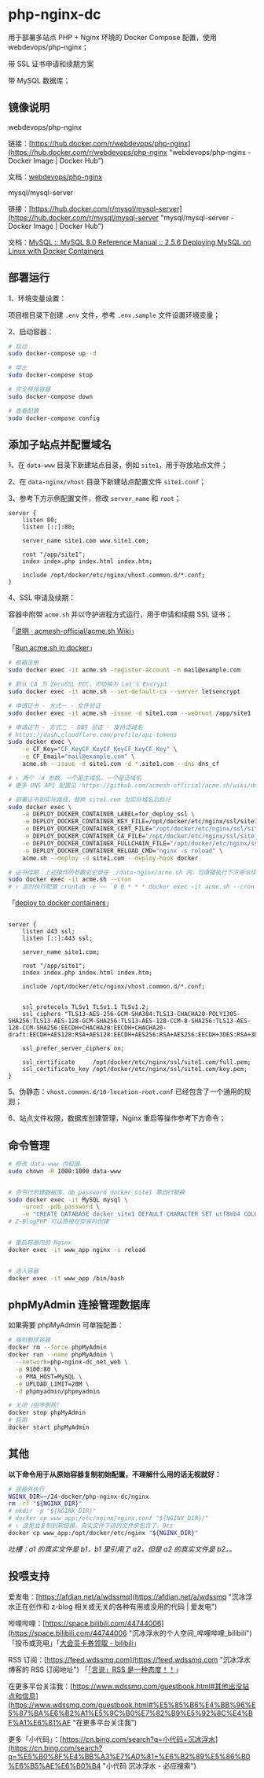 # php-nginx-dc

用于部署多站点 PHP + Nginx 环境的 Docker Compose 配置，使用 webdevops/php-nginx；

带 SSL 证书申请和续期方案

带 MySQL 数据库；

## 镜像说明

webdevops/php-nginx

链接：[https://hub.docker.com/r/webdevops/php-nginx](https://hub.docker.com/r/webdevops/php-nginx "webdevops/php-nginx - Docker Image | Docker Hub")

文档：[webdevops/php-nginx](https://dockerfile.readthedocs.io/en/latest/content/DockerImages/dockerfiles/php-nginx.html "webdevops/php-nginx")

mysql/mysql-server

链接：[https://hub.docker.com/r/mysql/mysql-server](https://hub.docker.com/r/mysql/mysql-server "mysql/mysql-server - Docker Image | Docker Hub")

文档：[MySQL :: MySQL 8.0 Reference Manual :: 2.5.6 Deploying MySQL on Linux with Docker Containers](https://dev.mysql.com/doc/refman/8.0/en/linux-installation-docker.html "MySQL :: MySQL 8.0 Reference Manual :: 2.5.6 Deploying MySQL on Linux with Docker Containers")

## 部署运行

1、环境变量设置：

项目根目录下创建 `.env` 文件，参考 `.env.sample` 文件设置环境变量；

2、启动容器：

```bash
# 启动
sudo docker-compose up -d

# 停止
sudo docker-compose stop

# 完全移除容器
sudo docker-compose down

# 查看配置
sudo docker-compose config

```

## 添加子站点并配置域名

1、在 `data-www` 目录下新建站点目录，例如 `site1`，用于存放站点文件；

2、在 `data-nginx/vhost` 目录下新建站点配置文件 `site1.conf`；

3、参考下方示例配置文件，修改 `server_name` 和 `root`；

```nginx
server {
    listen 80;
    listen [::]:80;

    server_name site1.com www.site1.com;

    root "/app/site1";
    index index.php index.html index.htm;

    include /opt/docker/etc/nginx/vhost.common.d/*.conf;
}

```

4、SSL 申请及续期：

容器中附带 `acme.sh` 并以守护进程方式运行，用于申请和续期 SSL 证书；

「[说明 · acmesh-official/acme.sh Wiki](https://github.com/acmesh-official/acme.sh/wiki/%E8%AF%B4%E6%98%8E "说明 · acmesh-official/acme.sh Wiki")」

「[Run acme.sh in docker](https://github.com/acmesh-official/acme.sh/wiki/Run-acme.sh-in-docker#3-run-acmesh-as-a-docker-daemon "Run acme.sh in docker")」

```bash
# 邮箱注册
sudo docker exec -it acme.sh -register-account -m mail@example.com

# 默认 CA 为 ZeroSSL ECC，可切换为 Let's Encrypt
sudo docker exec -it acme.sh --set-default-ca --server letsencrypt

# 申请证书 - 方式一 - 文件验证
sudo docker exec -it acme.sh -issue -d site1.com --webroot /app/site1

# 申请证书 - 方式二 - DNS 验证 - 支持泛域名
# https://dash.cloudflare.com/profile/api-tokens
sudo docker exec \
    -e CF_Key="CF_KeyCF_KeyCF_KeyCF_KeyCF_Key" \
    -e CF_Email="mail@example.com" \
    acme.sh --issue -d site1.com -d *.site1.com --dns dns_cf

# ↑ 两个 -d 参数，一个是主域名，一个是泛域名
# 更多 DNS API 配置见：https://github.com/acmesh-official/acme.sh/wiki/dnsapi

# 部署证书到实际路径，替换 site1.com 为实际域名后执行
sudo docker exec \
    -e DEPLOY_DOCKER_CONTAINER_LABEL=for_deploy_ssl \
    -e DEPLOY_DOCKER_CONTAINER_KEY_FILE=/opt/docker/etc/nginx/ssl/site1.com/key.pem \
    -e DEPLOY_DOCKER_CONTAINER_CERT_FILE="/opt/docker/etc/nginx/ssl/site1.com/cert.pem" \
    -e DEPLOY_DOCKER_CONTAINER_CA_FILE="/opt/docker/etc/nginx/ssl/site1.com/ca.pem" \
    -e DEPLOY_DOCKER_CONTAINER_FULLCHAIN_FILE="/opt/docker/etc/nginx/ssl/site1.com/full.pem" \
    -e DEPLOY_DOCKER_CONTAINER_RELOAD_CMD="nginx -s reload" \
    acme.sh --deploy -d site1.com --deploy-hook docker

# 证书续期：上述操作的参数会记录在 ./data-nginx/acme.sh 内，可直接执行下方命令续期
sudo docker exec -it acme.sh --cron
# ↑ 定时执行配置 crontab -e —— `0 0 * * * docker exec -it acme.sh --cron`


```

「[deploy to docker containers](https://github.com/acmesh-official/acme.sh/wiki/deploy-to-docker-containers "deploy to docker containers")」

```nginx

server {
    listen 443 ssl;
    listen [::]:443 ssl;

    server_name site1.com;

    root "/app/site1";
    index index.php index.html index.htm;

    include /opt/docker/etc/nginx/vhost.common.d/*.conf;


    ssl_protocols TLSv1 TLSv1.1 TLSv1.2;
    ssl_ciphers "TLS13-AES-256-GCM-SHA384:TLS13-CHACHA20-POLY1305-SHA256:TLS13-AES-128-GCM-SHA256:TLS13-AES-128-CCM-8-SHA256:TLS13-AES-128-CCM-SHA256:EECDH+CHACHA20:EECDH+CHACHA20-draft:EECDH+AES128:RSA+AES128:EECDH+AES256:RSA+AES256:EECDH+3DES:RSA+3DES:!MD5";

    ssl_prefer_server_ciphers on;

    ssl_certificate     /opt/docker/etc/nginx/ssl/site1.com/full.pem;
    ssl_certificate_key /opt/docker/etc/nginx/ssl/site1.com/key.pem;
}

```

5、伪静态：`vhost.common.d/10-location-root.conf` 已经包含了一个通用的规则；

6、站点文件权限，数据库创建管理，Nginx 重启等操作参考下方命令；

## 命令管理

```sh
# 修改 data-www 内权限
sudo chown -R 1000:1000 data-www


# 命令行创建数据库，db_password docker_site1 等自行替换
sudo docker exec -it MySQL mysql \
    -uroot -pdb_password \
    -e "CREATE DATABASE docker_site1 DEFAULT CHARACTER SET utf8mb4 COLLATE utf8mb4_unicode_ci;"
# Z-BlogPHP 可以直接在安装时创建


# 重启容器内的 Nginx
docker exec -it www_app nginx -s reload


# 进入容器
docker exec -it www_app /bin/bash

```


## phpMyAdmin 连接管理数据库

如果需要 phpMyAdmin 可单独配置：

```bash
# 强制删除容器
docker rm --force phpMyAdmin
docker run --name phpMyAdmin \
  --network=php-nginx-dc_net_web \
  -p 9100:80 \
  -e PMA_HOST=MySQL \
  -e UPLOAD_LIMIT=20M \
  -d phpmyadmin/phpmyadmin

# 关闭（但不删除）
docker stop phpMyAdmin
# 启用
docker start phpMyAdmin

```


## 其他

**以下命令用于从原始容器复制初始配置，不理解什么用的话无视就好：**

```sh
# 容器外执行
NGINX_DIR=~/24-docker/php-nginx-dc/nginx
rm -rf "${NGINX_DIR}"
# mkdir -p "${NGINX_DIR}"
# docker cp www_app:/etc/nginx/nginx.conf "${NGINX_DIR}/"
# ↑ 这里会复制到软链接，真实文件下边的文件夹包含了。Orz
docker cp www_app:/opt/docker/etc/nginx "${NGINX_DIR}"

```

_吐槽：a1 的真实文件是 b1，b1 里引用了 a2，但是 a2 的真实文件是 b2。。_


## 投喂支持

爱发电：[https://afdian.net/a/wdssmq](https://afdian.net/a/wdssmq "沉冰浮水正在创作和 z-blog 相关或无关的各种有用或没用的代码 | 爱发电")

哔哩哔哩：[https://space.bilibili.com/44744006](https://space.bilibili.com/44744006 "沉冰浮水的个人空间\_哔哩哔哩\_bilibili")「投币或充电」「[大会员卡券领取 - bilibili](https://account.bilibili.com/account/big/myPackage "大会员卡券领取 - bilibili")」

RSS 订阅：[https://feed.wdssmq.com](https://feed.wdssmq.com "沉冰浮水博客的 RSS 订阅地址") 「[「言说」RSS 是一种态度！！](https://www.wdssmq.com/post/20201231613.html "「言说」RSS 是一种态度！！")」

在更多平台关注我：[https://www.wdssmq.com/guestbook.html#其他出没站点和信息](https://www.wdssmq.com/guestbook.html#%E5%85%B6%E4%BB%96%E5%87%BA%E6%B2%A1%E5%9C%B0%E7%82%B9%E5%92%8C%E4%BF%A1%E6%81%AF "在更多平台关注我")

更多「小代码」：[https://cn.bing.com/search?q=小代码+沉冰浮水](https://cn.bing.com/search?q=%E5%B0%8F%E4%BB%A3%E7%A0%81+%E6%B2%89%E5%86%B0%E6%B5%AE%E6%B0%B4 "小代码 沉冰浮水 - 必应搜索")

<!-- ##################################### -->
